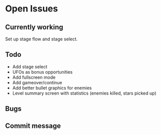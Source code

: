 # Open Issues

## Currently working

Set up stage flow and stage select.

## Todo

- Add stage select
- UFOs as bonus opportunities
- Add fullscreen mode
- Add gameover/continue
- Add better bullet graphics for enemies
- Level summary screen with statistics (enemies killed, stars picked up)

## Bugs

## Commit message
